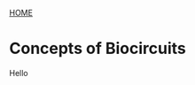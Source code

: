 <extends template="layouts/base.html" title="Concepts of Biocircuits"></extends>

[HOME](/)

# Concepts of Biocircuits

Hello